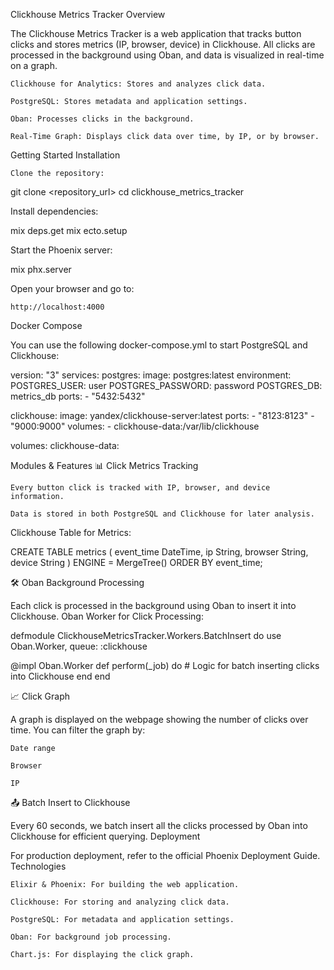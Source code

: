 Clickhouse Metrics Tracker
Overview

The Clickhouse Metrics Tracker is a web application that tracks button clicks and stores metrics (IP, browser, device) in Clickhouse. All clicks are processed in the background using Oban, and data is visualized in real-time on a graph.

    Clickhouse for Analytics: Stores and analyzes click data.

    PostgreSQL: Stores metadata and application settings.

    Oban: Processes clicks in the background.

    Real-Time Graph: Displays click data over time, by IP, or by browser.

Getting Started
Installation

    Clone the repository:

git clone <repository_url>
cd clickhouse_metrics_tracker

Install dependencies:

mix deps.get
mix ecto.setup

Start the Phoenix server:

mix phx.server

Open your browser and go to:

    http://localhost:4000

Docker Compose

You can use the following docker-compose.yml to start PostgreSQL and Clickhouse:

version: "3"
services:
  postgres:
    image: postgres:latest
    environment:
      POSTGRES_USER: user
      POSTGRES_PASSWORD: password
      POSTGRES_DB: metrics_db
    ports:
      - "5432:5432"

  clickhouse:
    image: yandex/clickhouse-server:latest
    ports:
      - "8123:8123"
      - "9000:9000"
    volumes:
      - clickhouse-data:/var/lib/clickhouse

volumes:
  clickhouse-data:

Modules & Features
📊 Click Metrics Tracking

    Every button click is tracked with IP, browser, and device information.

    Data is stored in both PostgreSQL and Clickhouse for later analysis.

Clickhouse Table for Metrics:

CREATE TABLE metrics
(
    event_time DateTime,
    ip String,
    browser String,
    device String
) ENGINE = MergeTree()
ORDER BY event_time;

🛠️ Oban Background Processing

Each click is processed in the background using Oban to insert it into Clickhouse.
Oban Worker for Click Processing:

defmodule ClickhouseMetricsTracker.Workers.BatchInsert do
  use Oban.Worker, queue: :clickhouse

  @impl Oban.Worker
  def perform(_job) do
    # Logic for batch inserting clicks into Clickhouse
  end
end

📈 Click Graph

A graph is displayed on the webpage showing the number of clicks over time. You can filter the graph by:

    Date range

    Browser

    IP

📤 Batch Insert to Clickhouse

Every 60 seconds, we batch insert all the clicks processed by Oban into Clickhouse for efficient querying.
Deployment

For production deployment, refer to the official Phoenix Deployment Guide.
Technologies

    Elixir & Phoenix: For building the web application.

    Clickhouse: For storing and analyzing click data.

    PostgreSQL: For metadata and application settings.

    Oban: For background job processing.

    Chart.js: For displaying the click graph.


